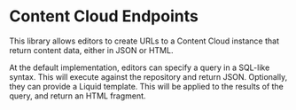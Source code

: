 # Content Cloud Endpoints

This library allows editors to create URLs to a Content Cloud instance that return content data, either in JSON or HTML.

At the default implementation, editors can specify a query in a SQL-like syntax. This will execute against the repository and return JSON. Optionally, they can provide a Liquid template. This will be applied to the results of the query, and return an HTML fragment.
